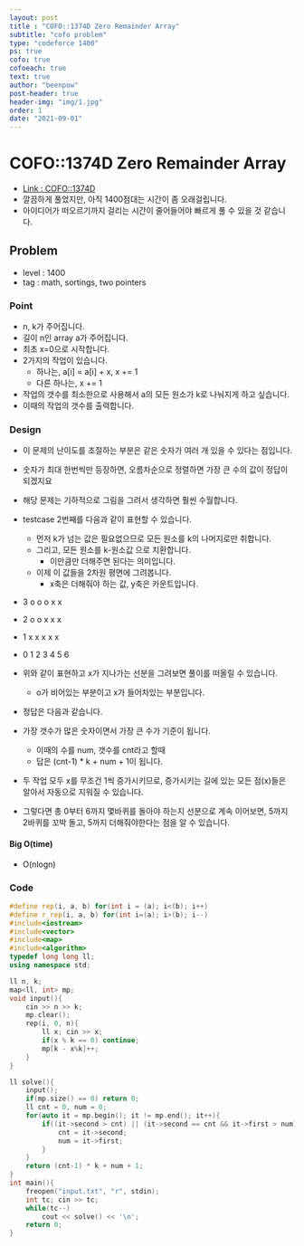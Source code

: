 ```yaml
---
layout: post
title : "COFO::1374D Zero Remainder Array"
subtitle: "cofo problem"
type: "codeforce 1400"
ps: true
cofo: true
cofoeach: true
text: true
author: "beenpow"
post-header: true
header-img: "img/1.jpg"
order: 1
date: "2021-09-01"
---
```

# COFO::1374D Zero Remainder Array
- [Link : COFO::1374D](https://codeforces.com/problemset/problem/1374/D)
- 깔끔하게 풀었지만, 아직 1400점대는 시간이 좀 오래걸립니다.
- 아이디어가 떠오르기까지 걸리는 시간이 줄어들어야 빠르게 풀 수 있을 것 같습니다.

## Problem 

- level : 1400
- tag : math, sortings, two pointers

### Point
- n, k가 주어집니다.
- 길이 n인 array a가 주어집니다.
- 최초 x=0으로 시작합니다.
- 2가지의 작업이 있습니다.
  - 하나는, a[i] = a[i] + x, x += 1
  - 다른 하나는, x += 1
- 작업의 갯수를 최소한으로 사용해서 a의 모든 원소가 k로 나눠지게 하고 싶습니다.
- 이때의 작업의 갯수를 출력합니다.

### Design
- 이 문제의 난이도를 조절하는 부분은 같은 숫자가 여러 개 있을 수 있다는 점입니다.
- 숫자가 최대 한번씩만 등장하면, 오름차순으로 정렬하면 가장 큰 수의 값이 정답이 되겠지요
- 해당 문제는 기하적으로 그림을 그려서 생각하면 훨씬 수월합니다.
- testcase 2번째를 다음과 같이 표현할 수 있습니다.
  - 먼저 k가 넘는 값은 필요없으므로 모든 원소를 k의 나머지로만 취합니다.
  - 그리고, 모든 원소를 k-원소값 으로 치환합니다.
    - 이만큼만 더해주면 된다는 의미입니다.
  - 이제 이 값들을 2차원 평면에 그려봅니다.
    - x축은 더해줘야 하는 값, y축은 카운트입니다.
- 3 o o o x x
- 2 o o x x x
- 1 x x x x x
- 0 1 2 3 4 5 6

- 위와 같이 표현하고 x가 지나가는 선분을 그려보면 풀이를 떠올릴 수 있습니다.
  - o가 비어있는 부분이고 x가 들어차있는 부분입니다.
- 정답은 다음과 같습니다.
- 가장 갯수가 많은 숫자이면서 가장 큰 수가 기준이 됩니다.
  - 이때의 수를 num, 갯수를 cnt라고 할때
  - 답은 (cnt-1) * k + num + 1이 됩니다.
- 두 작업 모두 x를 무조건 1씩 증가시키므로, 증가시키는 길에 있는 모든 점(x)들은 알아서 자동으로 지워질 수 있습니다.
- 그렇다면 총 0부터 6까지 몇바퀴를 돌아야 하는지 선분으로 계속 이어보면, 5까지 2바퀴를 꼬박 돌고, 5까지 더해줘야한다는 점을 알 수 있습니다.

#### Big O(time)
- O(nlogn)

### Code

```cpp
#define rep(i, a, b) for(int i = (a); i<(b); i++)
#define r_rep(i, a, b) for(int i=(a); i>(b); i--)
#include<iostream>
#include<vector>
#include<map>
#include<algorithm>
typedef long long ll;
using namespace std;

ll n, k;
map<ll, int> mp;
void input(){
    cin >> n >> k;
    mp.clear();
    rep(i, 0, n){
        ll x; cin >> x;
        if(x % k == 0) continue;
        mp[k - x%k]++;
    }
}

ll solve(){
    input();
    if(mp.size() == 0) return 0;
    ll cnt = 0, num = 0;
    for(auto it = mp.begin(); it != mp.end(); it++){
        if((it->second > cnt) || (it->second == cnt && it->first > num)){
            cnt = it->second;
            num = it->first;
        }
    }
    return (cnt-1) * k + num + 1;
}
int main(){
    freopen("input.txt", "r", stdin);
    int tc; cin >> tc;
    while(tc--)
        cout << solve() << '\n';
    return 0;
}

```
